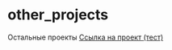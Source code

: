 # other_projects
Остальные проекты
[Ссылка на проект (тест)](https://colab.research.google.com/github/alexeiveselov92/other_projects/blob/master/Анализ%20рынка%20труда%20в%20СПБ%20по%20вакансиям%20Аналитик%20данных.ipynb)
